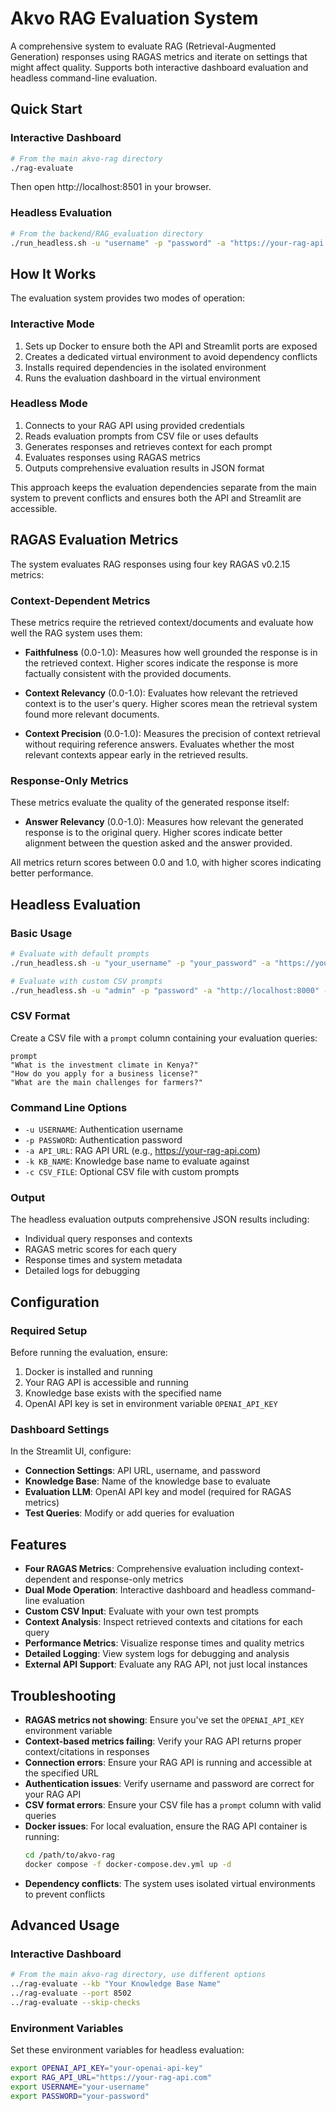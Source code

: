 # Akvo RAG Evaluation System

A comprehensive system to evaluate RAG (Retrieval-Augmented Generation) responses using RAGAS metrics and iterate on settings that might affect quality. Supports both interactive dashboard evaluation and headless command-line evaluation.

## Quick Start

### Interactive Dashboard
```bash
# From the main akvo-rag directory
./rag-evaluate
```

Then open http://localhost:8501 in your browser.

### Headless Evaluation
```bash
# From the backend/RAG_evaluation directory
./run_headless.sh -u "username" -p "password" -a "https://your-rag-api.com" -k "Your Knowledge Base" -c "your_prompts.csv"
```

## How It Works

The evaluation system provides two modes of operation:

### Interactive Mode
1. Sets up Docker to ensure both the API and Streamlit ports are exposed
2. Creates a dedicated virtual environment to avoid dependency conflicts
3. Installs required dependencies in the isolated environment
4. Runs the evaluation dashboard in the virtual environment

### Headless Mode
1. Connects to your RAG API using provided credentials
2. Reads evaluation prompts from CSV file or uses defaults
3. Generates responses and retrieves context for each prompt
4. Evaluates responses using RAGAS metrics
5. Outputs comprehensive evaluation results in JSON format

This approach keeps the evaluation dependencies separate from the main system to prevent conflicts and ensures both the API and Streamlit are accessible.

## RAGAS Evaluation Metrics

The system evaluates RAG responses using four key RAGAS v0.2.15 metrics:

### Context-Dependent Metrics
These metrics require the retrieved context/documents and evaluate how well the RAG system uses them:

- **Faithfulness** (0.0-1.0): Measures how well grounded the response is in the retrieved context. Higher scores indicate the response is more factually consistent with the provided documents.

- **Context Relevancy** (0.0-1.0): Evaluates how relevant the retrieved context is to the user's query. Higher scores mean the retrieval system found more relevant documents.

- **Context Precision** (0.0-1.0): Measures the precision of context retrieval without requiring reference answers. Evaluates whether the most relevant contexts appear early in the retrieved results.

### Response-Only Metrics
These metrics evaluate the quality of the generated response itself:

- **Answer Relevancy** (0.0-1.0): Measures how relevant the generated response is to the original query. Higher scores indicate better alignment between the question asked and the answer provided.

All metrics return scores between 0.0 and 1.0, with higher scores indicating better performance.

## Headless Evaluation

### Basic Usage
```bash
# Evaluate with default prompts
./run_headless.sh -u "your_username" -p "your_password" -a "https://your-rag-api.com" -k "Your Knowledge Base Name"

# Evaluate with custom CSV prompts
./run_headless.sh -u "admin" -p "password" -a "http://localhost:8000" -k "My Knowledge Base" -c "custom_prompts.csv"
```

### CSV Format
Create a CSV file with a `prompt` column containing your evaluation queries:

```csv
prompt
"What is the investment climate in Kenya?"
"How do you apply for a business license?"
"What are the main challenges for farmers?"
```

### Command Line Options
- `-u USERNAME`: Authentication username
- `-p PASSWORD`: Authentication password  
- `-a API_URL`: RAG API URL (e.g., https://your-rag-api.com)
- `-k KB_NAME`: Knowledge base name to evaluate against
- `-c CSV_FILE`: Optional CSV file with custom prompts

### Output
The headless evaluation outputs comprehensive JSON results including:
- Individual query responses and contexts
- RAGAS metric scores for each query
- Response times and system metadata
- Detailed logs for debugging

## Configuration

### Required Setup

Before running the evaluation, ensure:

1. Docker is installed and running
2. Your RAG API is accessible and running
3. Knowledge base exists with the specified name
4. OpenAI API key is set in environment variable `OPENAI_API_KEY`

### Dashboard Settings

In the Streamlit UI, configure:

- **Connection Settings**: API URL, username, and password
- **Knowledge Base**: Name of the knowledge base to evaluate
- **Evaluation LLM**: OpenAI API key and model (required for RAGAS metrics)
- **Test Queries**: Modify or add queries for evaluation

## Features

- **Four RAGAS Metrics**: Comprehensive evaluation including context-dependent and response-only metrics
- **Dual Mode Operation**: Interactive dashboard and headless command-line evaluation
- **Custom CSV Input**: Evaluate with your own test prompts
- **Context Analysis**: Inspect retrieved contexts and citations for each query
- **Performance Metrics**: Visualize response times and quality metrics
- **Detailed Logging**: View system logs for debugging and analysis
- **External API Support**: Evaluate any RAG API, not just local instances

## Troubleshooting

- **RAGAS metrics not showing**: Ensure you've set the `OPENAI_API_KEY` environment variable
- **Context-based metrics failing**: Verify your RAG API returns proper context/citations in responses
- **Connection errors**: Ensure your RAG API is running and accessible at the specified URL
- **Authentication issues**: Verify username and password are correct for your RAG API
- **CSV format errors**: Ensure your CSV file has a `prompt` column with valid queries
- **Docker issues**: For local evaluation, ensure the RAG API container is running:
  ```bash
  cd /path/to/akvo-rag
  docker compose -f docker-compose.dev.yml up -d
  ```
- **Dependency conflicts**: The system uses isolated virtual environments to prevent conflicts

## Advanced Usage

### Interactive Dashboard
```bash
# From the main akvo-rag directory, use different options
../rag-evaluate --kb "Your Knowledge Base Name"
../rag-evaluate --port 8502
../rag-evaluate --skip-checks
```

### Environment Variables
Set these environment variables for headless evaluation:
```bash
export OPENAI_API_KEY="your-openai-api-key"
export RAG_API_URL="https://your-rag-api.com"
export USERNAME="your-username"
export PASSWORD="your-password"
```
